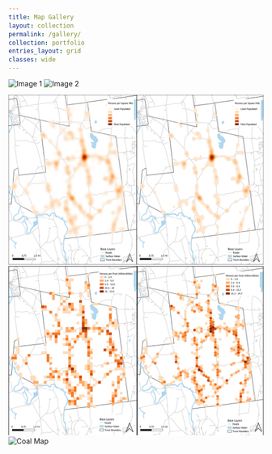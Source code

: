 ```yaml
---
title: Map Gallery
layout: collection
permalink: /gallery/
collection: portfolio
entries_layout: grid
classes: wide
---
```


<div class="gallery">

![Image 1](images/image1.jpg)
![Image 2](images/image2.jpg)


![Heat Map](/assets/images/heatmap_popdens.png)
![Grid Map](/assets/images/grid_popdens.png)
![Coal Map](/assets/images/zalecki_finalpng.png)

</div>
